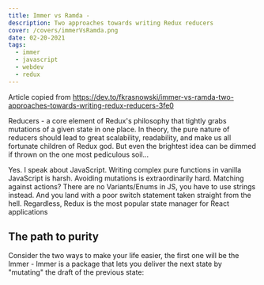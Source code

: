 ```yaml
---
title: Immer vs Ramda -
description: Two approaches towards writing Redux reducers
cover: /covers/immerVsRamda.png
date: 02-20-2021
tags:
  - immer
  - javascript
  - webdev
  - redux
---
```


Article copied from https://dev.to/fkrasnowski/immer-vs-ramda-two-approaches-towards-writing-redux-reducers-3fe0

Reducers - a core element of Redux's philosophy that tightly grabs mutations of a given state in one place. In theory, the pure nature of reducers should lead to great scalability, readability, and make us all fortunate children of Redux god. But even the brightest idea can be dimmed if thrown on the one most pediculous soil...

Yes. I speak about JavaScript. Writing complex pure functions in vanilla JavaScript is harsh. Avoiding mutations is extraordinarily hard. Matching against actions? There are no Variants/Enums in JS, you have to use strings instead. And you land with a poor switch statement taken straight from the hell. Regardless, Redux is the most popular state manager for React applications

## The path to purity

Consider the two ways to make your life easier, the first one will be the Immer - Immer is a package that lets you deliver the next state by "mutating" the draft of the previous state:
